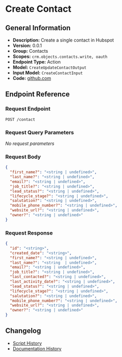 <!-- BEGIN GENERATED CONTENT -->
# Create Contact

## General Information

- **Description:** Create a single contact in Hubspot
- **Version:** 0.0.1
- **Group:** Contacts
- **Scopes:** `crm.objects.contacts.write, oauth`
- **Endpoint Type:** Action
- **Model:** `CreateUpdateContactOutput`
- **Input Model:** `CreateContactInput`
- **Code:** [github.com](https://github.com/NangoHQ/integration-templates/tree/main/integrations/hubspot/actions/create-contact.ts)


## Endpoint Reference

### Request Endpoint

`POST /contact`

### Request Query Parameters

_No request parameters_

### Request Body

```json
{
  "first_name?": "<string | undefined>",
  "last_name?": "<string | undefined>",
  "email?": "<string | undefined>",
  "job_title?": "<string | undefined>",
  "lead_status?": "<string | undefined>",
  "lifecycle_stage?": "<string | undefined>",
  "salutation?": "<string | undefined>",
  "mobile_phone_number?": "<string | undefined>",
  "website_url?": "<string | undefined>",
  "owner?": "<string | undefined>"
}
```

### Request Response

```json
{
  "id": "<string>",
  "created_date": "<string>",
  "first_name?": "<string | undefined>",
  "last_name?": "<string  | undefined>",
  "email?": "<string | undefined>",
  "job_title?": "<string | undefined>",
  "last_contacted?": "<string | undefined>",
  "last_activity_date?": "<string | undefined>",
  "lead_status?": "<string | undefined>",
  "lifecycle_stage?": "<string | undefined>",
  "salutation?": "<string | undefined>",
  "mobile_phone_number?": "<string | undefined>",
  "website_url?": "<string | undefined>",
  "owner?": "<string | undefined>"
}
```

## Changelog

- [Script History](https://github.com/NangoHQ/integration-templates/commits/main/integrations/hubspot/actions/create-contact.ts)
- [Documentation History](https://github.com/NangoHQ/integration-templates/commits/main/integrations/hubspot/actions/create-contact.md)

<!-- END  GENERATED CONTENT -->

